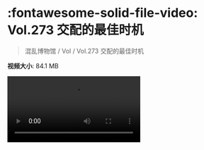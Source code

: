# :fontawesome-solid-file-video: Vol.273 交配的最佳时机

> 混乱博物馆 / Vol / Vol.273 交配的最佳时机

**视频大小**: 84.1 MB

<div class="video"><video src="https://file.hsyhx.top/archive/混乱博物馆/Vol/Vol.273 交配的最佳时机.mp4" controls preload>🤔 您的浏览器不支持 video 标签</video></div>